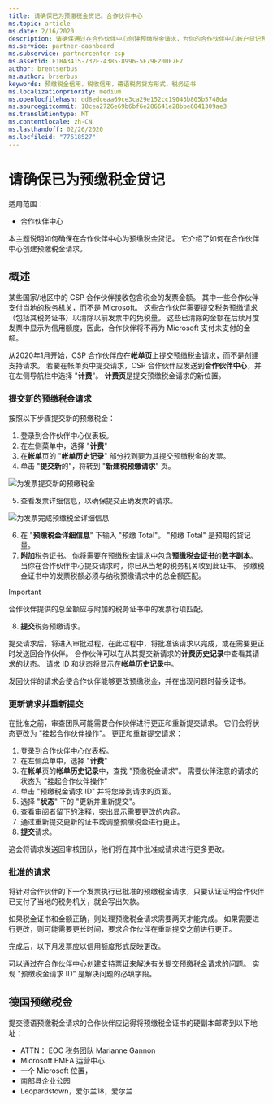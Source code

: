```yaml
---
title: 请确保已为预缴税金贷记。合作伙伴中心
ms.topic: article
ms.date: 2/16/2020
description: 请确保通过在合作伙伴中心创建预缴税金请求，为你的合作伙伴中心帐户贷记预缴税金。
ms.service: partner-dashboard
ms.subservice: partnercenter-csp
ms.assetid: E1BA3415-732F-4385-8996-5E79E200F7F7
author: brentserbus
ms.author: brserbus
keywords: 预缴税金信用，税收信用，德语税务贷方形式，税务证书
ms.localizationpriority: medium
ms.openlocfilehash: dd8edceaa69ce3ca29e152cc19043b805b5748da
ms.sourcegitcommit: 18cea2726e69b6bf6e286641e28bbe6041309ae3
ms.translationtype: MT
ms.contentlocale: zh-CN
ms.lasthandoff: 02/26/2020
ms.locfileid: "77618527"
---
```

# <a name="make-sure-you-are-credited-for-withholding-tax"></a>请确保已为预缴税金贷记

适用范围：

- 合作伙伴中心

本主题说明如何确保在合作伙伴中心为预缴税金贷记。 它介绍了如何在合作伙伴中心创建预缴税金请求。

## <a name="overview"></a>概述

某些国家/地区中的 CSP 合作伙伴接收包含税金的发票金额。 其中一些合作伙伴支付当地的税务机关，而不是 Microsoft。 这些合作伙伴需要提交税务预缴请求（包括其税务证书）以清除以前发票中的免税量。 这些已清除的金额在后续月度发票中显示为信用额度，因此，合作伙伴将不再为 Microsoft 支付未支付的金额。

从2020年1月开始，CSP 合作伙伴应在**帐单页**上提交预缴税金请求，而不是创建支持请求。 若要在帐单页中提交请求，CSP 合作伙伴应发送到**合作伙伴中心**，并在左侧导航栏中选择 "**计费**"。 **计费页**是提交预缴税金请求的新位置。 

### <a name="submit-a-new-tax-withholding-request"></a>提交新的预缴税金请求

按照以下步骤提交新的预缴税金：

1. 登录到合作伙伴中心仪表板。
2. 在左侧菜单中，选择 "**计费**"
3. 在**帐单**页的 "**帐单历史记录**" 部分找到要为其提交预缴税金的发票。
4. 单击 "**提交新**的"，将转到 "**新建税预缴请求**" 页。

![为发票提交新的预缴税金](images/wht1.png)

5. 查看发票详细信息，以确保提交正确发票的请求。

![为发票完成预缴税金详细信息](images/wht2.png)

6. 在 "**预缴税金详细信息**" 下输入 "预缴 Total"。 "预缴 Total" 是预期的贷记量。
7. **附加**税务证书。 你将需要在预缴税金请求中包含**预缴税金证书**的**数字副本**。 当你在合作伙伴中心提交请求时，你已从当地的税务机关收到此证书。 预缴税金证书中的发票税额必须与纳税预缴请求中的总金额匹配。 

> [!IMPORTANT]
> 合作伙伴提供的总金额应与附加的税务证书中的发票行项匹配。

8. **提交**税务预缴请求。

提交请求后，将进入审批过程，在此过程中，将批准该请求以完成，或在需要更正时发送回合作伙伴。 合作伙伴可以在从其提交新请求的**计费历史记录**中查看其请求的状态。 请求 ID 和状态将显示在**帐单历史记录**中。

发回伙伴的请求会使合作伙伴能够更改预缴税金，并在出现问题时替换证书。 

### <a name="update-request-and-resubmit"></a>更新请求并重新提交

在批准之前，审查团队可能需要合作伙伴进行更正和重新提交请求。 它们会将状态更改为 "挂起合作伙伴操作"。 更正和重新提交请求：
 
1. 登录到合作伙伴中心仪表板。
2. 在左侧菜单中，选择 "**计费**"
3. 在**帐单**页的**帐单历史记录**中，查找 "预缴税金请求"。 需要伙伴注意的请求的状态为 "挂起合作伙伴操作"
4. 单击 "预缴税金请求 ID" 并将您带到请求的页面。
5. 选择 "**状态**" 下的 "更新并重新提交"。
6. 查看审阅者留下的注释，突出显示需要更改的内容。
7. 通过重新提交更新的证书或调整预缴税金进行更正。
8. **提交**请求。 

这会将请求发送回审核团队，他们将在其中批准或请求进行更多更改。
 
### <a name="approved-requests"></a>批准的请求

将针对合作伙伴的下一个发票执行已批准的预缴税金请求，只要认证证明合作伙伴已支付了当地的税务机关，就会写出欠款。

如果税金证书和金额正确，则处理预缴税金请求需要两天才能完成。 如果需要进行更改，则可能需要更长时间，要求合作伙伴在重新提交之前进行更正。

完成后，以下月发票应以信用额度形式反映更改。
 
可以通过在合作伙伴中心创建支持票证来解决有关提交预缴税金请求的问题。 实现 "预缴税金请求 ID" 是解决问题的必填字段。

## <a name="german-tax-withholding"></a>德国预缴税金

提交德语预缴税金请求的合作伙伴应记得将预缴税金证书的硬副本邮寄到以下地址： 

- ATTN： EOC 税务团队 Marianne Gannon
- Microsoft EMEA 运营中心
- 一个 Microsoft 位置，
- 南部县企业公园
- Leopardstown，爱尔兰18，爱尔兰

